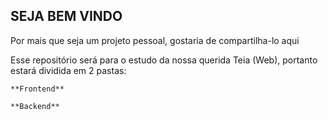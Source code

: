 ## SEJA BEM VINDO
Por mais que seja um projeto pessoal, gostaria de compartilha-lo aqui

Esse repositório será para o estudo da nossa querida Teia (Web), portanto estará dividida em 2 pastas:

    **Frontend** 
    
    **Backend**
